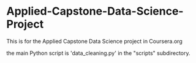 # Applied-Capstone-Data-Science-Project
This is for the Applied Capstone Data Science project in Coursera.org

the main Python script is 'data_cleaning.py' in the "scripts" subdirectory.

